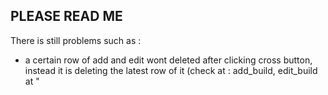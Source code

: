 ## PLEASE READ ME

There is still problems such as : 
- a certain row of add and edit wont deleted after clicking cross button, instead it is deleting the latest row of it (check at : add_build, edit_build at "<template>" part)
- on edit_build, you cant upload a new picture. Every uploaded picture on that modal will causing the picture path to null

## Notes 
Be carefull of undetected bugs, happy testing